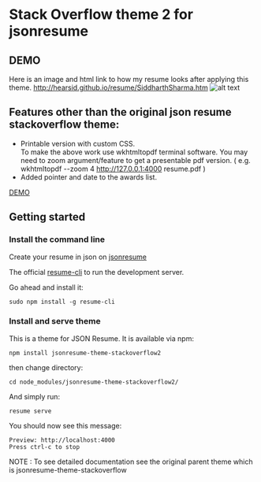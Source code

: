 # Stack Overflow theme 2 for jsonresume 

## DEMO 
Here is an image and html link to how my resume looks after applying this theme.
http://hearsid.github.io/resume/SiddharthSharma.htm
![alt text](https://raw.githubusercontent.com/hearsid/jsonresume-theme-stackoverflow2/master/sample/sample.png)


## Features other than the original json resume stackoverflow theme: ##
* Printable version with custom CSS. <br/>
To make the above work use wkhtmltopdf terminal software. You may need to zoom argument/feature to get a presentable pdf version. ( e.g. wkhtmltopdf --zoom 4 http://127.0.0.1:4000   resume.pdf )
* Added pointer and date to the awards list.

[DEMO](https://themes.jsonresume.org/stackoverflow2)

## Getting started

### Install the command line

Create your resume in json on [jsonresume](https://jsonresume.org)

The official [resume-cli](https://github.com/jsonresume/resume-cli) to run the development server.

Go ahead and install it:

```
sudo npm install -g resume-cli
```
### Install and serve theme

This is a theme for JSON Resume. It is available via npm:

```
npm install jsonresume-theme-stackoverflow2
```

then change directory: 

`cd node_modules/jsonresume-theme-stackoverflow2/`

And simply run:

```
resume serve
```

You should now see this message:

```
Preview: http://localhost:4000
Press ctrl-c to stop
```

NOTE : To see detailed documentation see the original parent theme which is jsonresume-theme-stackoverflow
